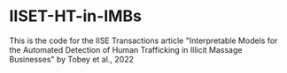 # IISET-HT-in-IMBs
This is the code for the IISE Transactions article "Interpretable Models for the Automated Detection of Human Trafficking in Illicit Massage Businesses" by Tobey et al., 2022
